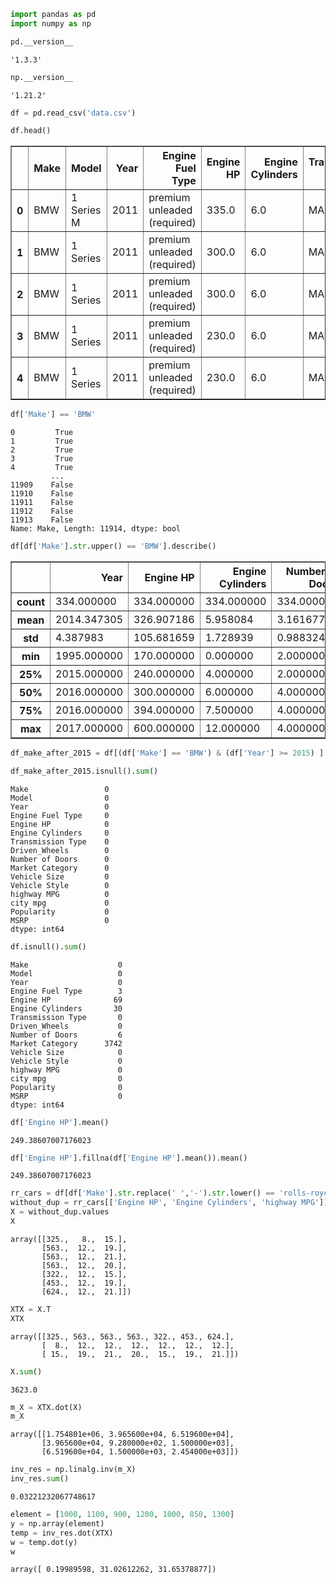 ```python
import pandas as pd
import numpy as np
```


```python
pd.__version__
```




    '1.3.3'




```python
np.__version__
```




    '1.21.2'




```python
df = pd.read_csv('data.csv')
```


```python
df.head()
```




<div>
<style scoped>
    .dataframe tbody tr th:only-of-type {
        vertical-align: middle;
    }

    .dataframe tbody tr th {
        vertical-align: top;
    }

    .dataframe thead th {
        text-align: right;
    }
</style>
<table border="1" class="dataframe">
  <thead>
    <tr style="text-align: right;">
      <th></th>
      <th>Make</th>
      <th>Model</th>
      <th>Year</th>
      <th>Engine Fuel Type</th>
      <th>Engine HP</th>
      <th>Engine Cylinders</th>
      <th>Transmission Type</th>
      <th>Driven_Wheels</th>
      <th>Number of Doors</th>
      <th>Market Category</th>
      <th>Vehicle Size</th>
      <th>Vehicle Style</th>
      <th>highway MPG</th>
      <th>city mpg</th>
      <th>Popularity</th>
      <th>MSRP</th>
    </tr>
  </thead>
  <tbody>
    <tr>
      <th>0</th>
      <td>BMW</td>
      <td>1 Series M</td>
      <td>2011</td>
      <td>premium unleaded (required)</td>
      <td>335.0</td>
      <td>6.0</td>
      <td>MANUAL</td>
      <td>rear wheel drive</td>
      <td>2.0</td>
      <td>Factory Tuner,Luxury,High-Performance</td>
      <td>Compact</td>
      <td>Coupe</td>
      <td>26</td>
      <td>19</td>
      <td>3916</td>
      <td>46135</td>
    </tr>
    <tr>
      <th>1</th>
      <td>BMW</td>
      <td>1 Series</td>
      <td>2011</td>
      <td>premium unleaded (required)</td>
      <td>300.0</td>
      <td>6.0</td>
      <td>MANUAL</td>
      <td>rear wheel drive</td>
      <td>2.0</td>
      <td>Luxury,Performance</td>
      <td>Compact</td>
      <td>Convertible</td>
      <td>28</td>
      <td>19</td>
      <td>3916</td>
      <td>40650</td>
    </tr>
    <tr>
      <th>2</th>
      <td>BMW</td>
      <td>1 Series</td>
      <td>2011</td>
      <td>premium unleaded (required)</td>
      <td>300.0</td>
      <td>6.0</td>
      <td>MANUAL</td>
      <td>rear wheel drive</td>
      <td>2.0</td>
      <td>Luxury,High-Performance</td>
      <td>Compact</td>
      <td>Coupe</td>
      <td>28</td>
      <td>20</td>
      <td>3916</td>
      <td>36350</td>
    </tr>
    <tr>
      <th>3</th>
      <td>BMW</td>
      <td>1 Series</td>
      <td>2011</td>
      <td>premium unleaded (required)</td>
      <td>230.0</td>
      <td>6.0</td>
      <td>MANUAL</td>
      <td>rear wheel drive</td>
      <td>2.0</td>
      <td>Luxury,Performance</td>
      <td>Compact</td>
      <td>Coupe</td>
      <td>28</td>
      <td>18</td>
      <td>3916</td>
      <td>29450</td>
    </tr>
    <tr>
      <th>4</th>
      <td>BMW</td>
      <td>1 Series</td>
      <td>2011</td>
      <td>premium unleaded (required)</td>
      <td>230.0</td>
      <td>6.0</td>
      <td>MANUAL</td>
      <td>rear wheel drive</td>
      <td>2.0</td>
      <td>Luxury</td>
      <td>Compact</td>
      <td>Convertible</td>
      <td>28</td>
      <td>18</td>
      <td>3916</td>
      <td>34500</td>
    </tr>
  </tbody>
</table>
</div>




```python
df['Make'] == 'BMW'
```




    0         True
    1         True
    2         True
    3         True
    4         True
             ...  
    11909    False
    11910    False
    11911    False
    11912    False
    11913    False
    Name: Make, Length: 11914, dtype: bool




```python
df[df['Make'].str.upper() == 'BMW'].describe()
```




<div>
<style scoped>
    .dataframe tbody tr th:only-of-type {
        vertical-align: middle;
    }

    .dataframe tbody tr th {
        vertical-align: top;
    }

    .dataframe thead th {
        text-align: right;
    }
</style>
<table border="1" class="dataframe">
  <thead>
    <tr style="text-align: right;">
      <th></th>
      <th>Year</th>
      <th>Engine HP</th>
      <th>Engine Cylinders</th>
      <th>Number of Doors</th>
      <th>highway MPG</th>
      <th>city mpg</th>
      <th>Popularity</th>
      <th>MSRP</th>
    </tr>
  </thead>
  <tbody>
    <tr>
      <th>count</th>
      <td>334.000000</td>
      <td>334.000000</td>
      <td>334.000000</td>
      <td>334.000000</td>
      <td>334.000000</td>
      <td>334.000000</td>
      <td>334.0</td>
      <td>334.000000</td>
    </tr>
    <tr>
      <th>mean</th>
      <td>2014.347305</td>
      <td>326.907186</td>
      <td>5.958084</td>
      <td>3.161677</td>
      <td>29.245509</td>
      <td>20.739521</td>
      <td>3916.0</td>
      <td>61546.763473</td>
    </tr>
    <tr>
      <th>std</th>
      <td>4.387983</td>
      <td>105.681659</td>
      <td>1.728939</td>
      <td>0.988324</td>
      <td>10.257037</td>
      <td>13.136879</td>
      <td>0.0</td>
      <td>27982.682153</td>
    </tr>
    <tr>
      <th>min</th>
      <td>1995.000000</td>
      <td>170.000000</td>
      <td>0.000000</td>
      <td>2.000000</td>
      <td>18.000000</td>
      <td>10.000000</td>
      <td>3916.0</td>
      <td>4697.000000</td>
    </tr>
    <tr>
      <th>25%</th>
      <td>2015.000000</td>
      <td>240.000000</td>
      <td>4.000000</td>
      <td>2.000000</td>
      <td>25.000000</td>
      <td>17.000000</td>
      <td>3916.0</td>
      <td>42300.000000</td>
    </tr>
    <tr>
      <th>50%</th>
      <td>2016.000000</td>
      <td>300.000000</td>
      <td>6.000000</td>
      <td>4.000000</td>
      <td>28.000000</td>
      <td>20.000000</td>
      <td>3916.0</td>
      <td>51850.000000</td>
    </tr>
    <tr>
      <th>75%</th>
      <td>2016.000000</td>
      <td>394.000000</td>
      <td>7.500000</td>
      <td>4.000000</td>
      <td>33.000000</td>
      <td>22.000000</td>
      <td>3916.0</td>
      <td>79725.000000</td>
    </tr>
    <tr>
      <th>max</th>
      <td>2017.000000</td>
      <td>600.000000</td>
      <td>12.000000</td>
      <td>4.000000</td>
      <td>111.000000</td>
      <td>137.000000</td>
      <td>3916.0</td>
      <td>141200.000000</td>
    </tr>
  </tbody>
</table>
</div>




```python
df_make_after_2015 = df[(df['Make'] == 'BMW') & (df['Year'] >= 2015) ]
```


```python
df_make_after_2015.isnull().sum()
```




    Make                 0
    Model                0
    Year                 0
    Engine Fuel Type     0
    Engine HP            0
    Engine Cylinders     0
    Transmission Type    0
    Driven_Wheels        0
    Number of Doors      0
    Market Category      0
    Vehicle Size         0
    Vehicle Style        0
    highway MPG          0
    city mpg             0
    Popularity           0
    MSRP                 0
    dtype: int64




```python
df.isnull().sum()
```




    Make                    0
    Model                   0
    Year                    0
    Engine Fuel Type        3
    Engine HP              69
    Engine Cylinders       30
    Transmission Type       0
    Driven_Wheels           0
    Number of Doors         6
    Market Category      3742
    Vehicle Size            0
    Vehicle Style           0
    highway MPG             0
    city mpg                0
    Popularity              0
    MSRP                    0
    dtype: int64




```python
df['Engine HP'].mean()
```




    249.38607007176023




```python
df['Engine HP'].fillna(df['Engine HP'].mean()).mean()
```




    249.38607007176023




```python
rr_cars = df[df['Make'].str.replace(' ','-').str.lower() == 'rolls-royce']
without_dup = rr_cars[['Engine HP', 'Engine Cylinders', 'highway MPG']].drop_duplicates()
X = without_dup.values
X
```




    array([[325.,   8.,  15.],
           [563.,  12.,  19.],
           [563.,  12.,  21.],
           [563.,  12.,  20.],
           [322.,  12.,  15.],
           [453.,  12.,  19.],
           [624.,  12.,  21.]])




```python
XTX = X.T
XTX
```




    array([[325., 563., 563., 563., 322., 453., 624.],
           [  8.,  12.,  12.,  12.,  12.,  12.,  12.],
           [ 15.,  19.,  21.,  20.,  15.,  19.,  21.]])




```python
X.sum()
```




    3623.0




```python
m_X = XTX.dot(X)
m_X
```




    array([[1.754801e+06, 3.965600e+04, 6.519600e+04],
           [3.965600e+04, 9.280000e+02, 1.500000e+03],
           [6.519600e+04, 1.500000e+03, 2.454000e+03]])




```python
inv_res = np.linalg.inv(m_X)
inv_res.sum()
```




    0.03221232067748617




```python
element = [1000, 1100, 900, 1200, 1000, 850, 1300]
y = np.array(element)
temp = inv_res.dot(XTX)
w = temp.dot(y)
w
```




    array([ 0.19989598, 31.02612262, 31.65378877])



